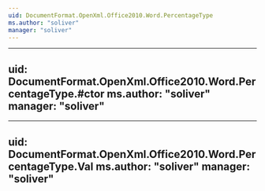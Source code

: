 ```yaml
---
uid: DocumentFormat.OpenXml.Office2010.Word.PercentageType
ms.author: "soliver"
manager: "soliver"
---
```


---
uid: DocumentFormat.OpenXml.Office2010.Word.PercentageType.#ctor
ms.author: "soliver"
manager: "soliver"
---

---
uid: DocumentFormat.OpenXml.Office2010.Word.PercentageType.Val
ms.author: "soliver"
manager: "soliver"
---
